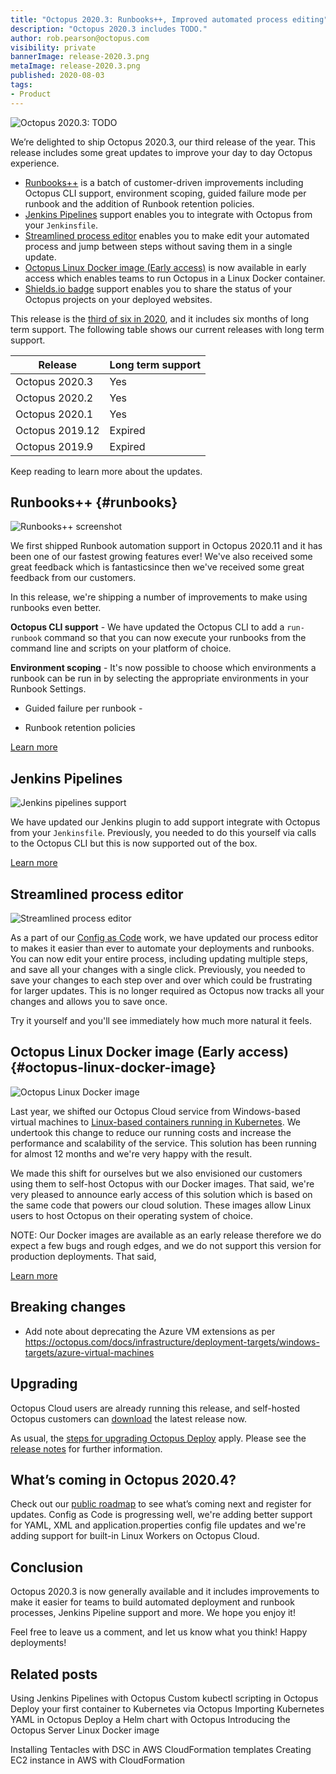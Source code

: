 ```yaml
---
title: "Octopus 2020.3: Runbooks++, Improved automated process editing"
description: "Octopus 2020.3 includes TODO."
author: rob.pearson@octopus.com
visibility: private
bannerImage: release-2020.3.png
metaImage: release-2020.3.png
published: 2020-08-03
tags:
- Product
---
```


![Octopus 2020.3: TODO](release-2020.3.png)

We’re delighted to ship Octopus 2020.3, our third release of the year. This release includes some great updates to improve your day to day Octopus experience.

* [Runbooks++](blog/2020-08/octopus-release-2020-3/index.md#runbooks) is a batch of customer-driven improvements including Octopus CLI support, environment scoping, guided failure mode per runbook and the addition of Runbook retention policies.
* [Jenkins Pipelines](blog/2020-08/octopus-release-2020-3/index.md#jenkins-pipelines) support enables you to integrate with Octopus from your `Jenkinsfile`.
* [Streamlined process editor](blog/2020-08/octopus-release-2020-3/index.md#streamlined-process-editor) enables you to make edit your automated process and jump between steps without saving them in a single update.
* [Octopus Linux Docker image (Early access)](blog/2020-08/octopus-release-2020-3/index.md#octopus-linux-image) is now available in early access which enables teams to run Octopus in a Linux Docker container. 
* [Shields.io badge](blog/2020-08/octopus-release-2020-3/index.md#shieldsio) support enables you to share the status of your Octopus projects on your deployed websites.

This release is the [third of six in 2020](/blog/2020-03/releases-and-lts/index.md), and it includes six months of long term support. The following table shows our current releases with long term support.

| Release               | Long term support           |
| --------------------- | --------------------------- |
| Octopus 2020.3        | Yes                         |
| Octopus 2020.2        | Yes                         |
| Octopus 2020.1        | Yes                         |
| Octopus 2019.12       | Expired                     |
| Octopus 2019.9        | Expired                     |

Keep reading to learn more about the updates.

## Runbooks++ {#runbooks}

![Runbooks++ screenshot](runbook-automation.png)

We first shipped Runbook automation support in Octopus 2020.11 and it has been one of our fastest growing features ever! We've also received some great feedback which is fantasticsince then we've received some great feedback from our customers. 

In this release, we're shipping a number of improvements to make using runbooks even better.

**Octopus CLI support** - We have updated the Octopus CLI to add a `run-runbook` command so that you can now execute your runbooks from the command line and scripts on your platform of choice.

**Environment scoping** - It's now possible to choose which environments a runbook can be run in by selecting the appropriate environments in your Runbook Settings. 

* Guided failure per runbook - 

* Runbook retention policies

[Learn more](https://octopus.com/docs/runbooks)

## Jenkins Pipelines

![Jenkins pipelines support](jenkins-pipelines.png "width=500")

We have updated our Jenkins plugin to add support integrate with Octopus from your `Jenkinsfile`. Previously, you needed to do this yourself via calls to the Octopus CLI but this is now supported out of the box. 

[Learn more](/blog/2020-07/using-jenkins-pipelines/index.md)

## Streamlined process editor

![Streamlined process editor](streamlined-process-editor.png "width=500")

As a part of our [Config as Code](https://octopus.com/roadmap#pipeline-as-code) work, we have updated our process editor to makes it easier than ever to automate your deployments and runbooks. You can now edit your entire process, including updating multiple steps, and save all your changes with a single click. Previously, you needed to save your changes to each step over and over which could be frustrating for larger updates. This is no longer required as Octopus now tracks all your changes and allows you to save once. 

Try it yourself and you'll see immediately how much more natural it feels. 

## Octopus Linux Docker image (Early access) {#octopus-linux-docker-image}

![Octopus Linux Docker image](octopus-linux-image.png "width=500")

Last year, we shifted our Octopus Cloud service from Windows-based virtual machines to  [Linux-based containers running in Kubernetes](https://octopus.com/blog/octopus-cloud-v2-why-kubernetes). We undertook this change to reduce our running costs and increase the performance and scalability of the service. This solution has been running for almost 12 months and we're very happy with the result. 

We made this shift for ourselves but we also envisioned our customers using them to self-host Octopus with our Docker images. That said, we're very pleased to announce early access of this solution which is based on the same code that powers our cloud solution. These images allow Linux users to host Octopus on their operating system of choice.

NOTE: Our Docker images are available as an early release therefore we do expect a few bugs and rough edges, and we do not support this version for production deployments. That said, 

[Learn more](/blog/2020-08/introducing-linux-docker-image/index.md)

## Breaking changes

- Add note about deprecating the Azure VM extensions as per https://octopus.com/docs/infrastructure/deployment-targets/windows-targets/azure-virtual-machines

## Upgrading

Octopus Cloud users are already running this release, and self-hosted Octopus customers can [download](https://octopus.com/downloads/2020.3.0) the latest release now.  

As usual, the [steps for upgrading Octopus Deploy](https://octopus.com/docs/administration/upgrading) apply. Please see the [release notes](https://octopus.com/downloads/compare?to=2020.3.0) for further information.

## What’s coming in Octopus 2020.4?

Check out our [public roadmap](https://octopus.com/roadmap) to see what’s coming next and register for updates. Config as Code is progressing well,  we're adding better support for YAML, XML and application.properties config file updates and we're adding support for built-in Linux Workers on Octopus Cloud.

## Conclusion

Octopus 2020.3 is now generally available and it includes improvements to make it easier for teams to build automated deployment and runbook processes, Jenkins Pipeline support and more. We hope you enjoy it! 

Feel free to leave us a comment, and let us know what you think! Happy deployments!

## Related posts

Using Jenkins Pipelines with Octopus
Custom kubectl scripting in Octopus
Deploy your first container to Kubernetes via Octopus
Importing Kubernetes YAML in Octopus
Deploy a Helm chart with Octopus
Introducing the Octopus Server Linux Docker image

Installing Tentacles with DSC in AWS CloudFormation templates
Creating EC2 instance in AWS with CloudFormation